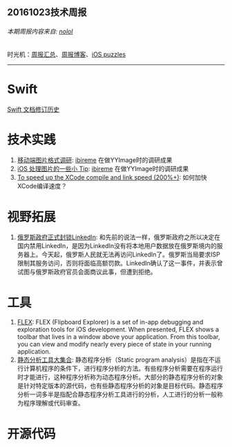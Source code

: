 
## 20161023技术周报

###### 本期周报内容来自: [nolol](https://github.com/nolol)

时光机：[周报汇总](https://github.com/BaiduHiDeviOS/iOS-Tech-Weekly)、[周报博客](http://baiduhidevios.github.io/)、[iOS puzzles](https://github.com/BaiduHiDeviOS/iOS-puzzles)

---


# Swift
[Swift 文档修订历史](http://wiki.jikexueyuan.com/project/swift/chapter1/03_revision_history.html)


# 技术实践
1. [移动端图片格式调研](http://blog.ibireme.com/2015/11/02/mobile_image_benchmark/): [ibireme](https://github.com/ibireme) 在做YYImage时的调研成果
2. [iOS 处理图片的一些小 Tip](http://blog.ibireme.com/2015/11/02/ios_image_tips/): [ibireme](https://github.com/ibireme) 在做YYImage时的调研成果
3. [To speed up the XCode compile and link speed (200%+)](http://www.programering.com/a/MTN1ATNwATQ.html): 如何加快XCode编译速度？


# 视野拓展
1. [俄罗斯政府正式封锁LinkedIn](http://news.softpedia.com/news/russia-officially-bans-microsoft-s-linkedin-510300.shtml): 和先前的说法一样，俄罗斯政府之所以决定在国内禁用LinkedIn，是因为LinkedIn没有将本地用户数据放在俄罗斯境内的服务器上。今天起，俄罗斯人民就无法再访问LinkedIn了。俄罗斯当局要求ISP限制其服务访问，否则将面临高额罚款。LinkedIn确认了这一事件，并表示曾试图与俄罗斯政府官员会面商议此事，但遭到拒绝。


# 工具
1. [FLEX](https://github.com/Flipboard/FLEX): FLEX (Flipboard Explorer) is a set of in-app debugging and exploration tools for iOS development. When presented, FLEX shows a toolbar that lives in a window above your application. From this toolbar, you can view and modify nearly every piece of state in your running application.
2. [静态分析工具大集合](http://www.freebuf.com/sectool/119680.html): 静态程序分析（Static program analysis）是指在不运行计算机程序的条件下，进行程序分析的方法。有些程序分析需要在程序运行时才能进行，这种程序分析称为动态程序分析。大部分的静态程序分析的对象是针对特定版本的源代码，也有些静态程序分析的对象是目标代码。静态程序分析一词多半是指配合静态程序分析工具进行的分析，人工进行的分析一般称为程序理解或代码审查。


# 开源代码
